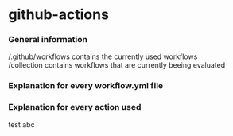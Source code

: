 # github-actions  
### General information
/.github/workflows contains the currently used workflows  
/collection contains workflows that are currently beeing evaluated  

### Explanation for every workflow.yml file  
### Explanation for every action used  
test abc